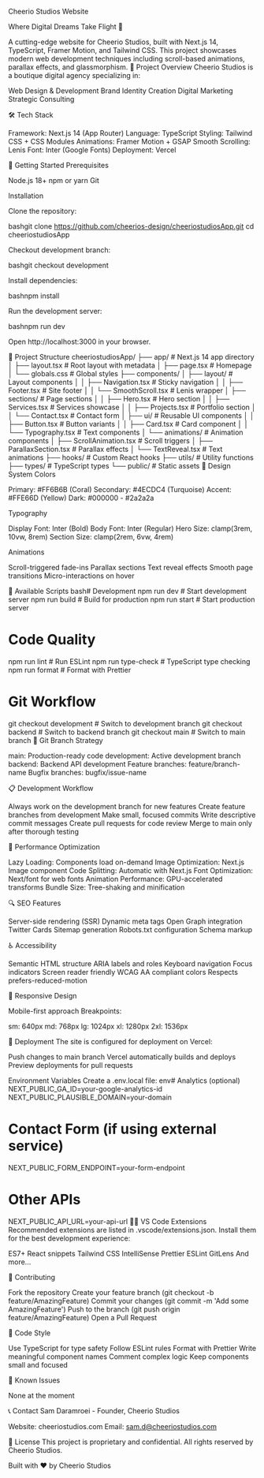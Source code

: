 Cheerio Studios Website

Where Digital Dreams Take Flight 🚀

A cutting-edge website for Cheerio Studios, built with Next.js 14, TypeScript, Framer Motion, and Tailwind CSS. This project showcases modern web development techniques including scroll-based animations, parallax effects, and glassmorphism.
🎯 Project Overview
Cheerio Studios is a boutique digital agency specializing in:

Web Design & Development
Brand Identity Creation
Digital Marketing
Strategic Consulting

🛠️ Tech Stack

Framework: Next.js 14 (App Router)
Language: TypeScript
Styling: Tailwind CSS + CSS Modules
Animations: Framer Motion + GSAP
Smooth Scrolling: Lenis
Font: Inter (Google Fonts)
Deployment: Vercel

🚀 Getting Started
Prerequisites

Node.js 18+
npm or yarn
Git

Installation

Clone the repository:

bashgit clone https://github.com/cheerios-design/cheeriostudiosApp.git
cd cheeriostudiosApp

Checkout development branch:

bashgit checkout development

Install dependencies:

bashnpm install

Run the development server:

bashnpm run dev

Open http://localhost:3000 in your browser.

📁 Project Structure
cheeriostudiosApp/
├── app/ # Next.js 14 app directory
│ ├── layout.tsx # Root layout with metadata
│ ├── page.tsx # Homepage
│ └── globals.css # Global styles
├── components/
│ ├── layout/ # Layout components
│ │ ├── Navigation.tsx # Sticky navigation
│ │ ├── Footer.tsx # Site footer
│ │ └── SmoothScroll.tsx # Lenis wrapper
│ ├── sections/ # Page sections
│ │ ├── Hero.tsx # Hero section
│ │ ├── Services.tsx # Services showcase
│ │ ├── Projects.tsx # Portfolio section
│ │ └── Contact.tsx # Contact form
│ ├── ui/ # Reusable UI components
│ │ ├── Button.tsx # Button variants
│ │ ├── Card.tsx # Card component
│ │ └── Typography.tsx # Text components
│ └── animations/ # Animation components
│ ├── ScrollAnimation.tsx # Scroll triggers
│ ├── ParallaxSection.tsx # Parallax effects
│ └── TextReveal.tsx # Text animations
├── hooks/ # Custom React hooks
├── utils/ # Utility functions
├── types/ # TypeScript types
└── public/ # Static assets
🎨 Design System
Colors

Primary: #FF6B6B (Coral)
Secondary: #4ECDC4 (Turquoise)
Accent: #FFE66D (Yellow)
Dark: #000000 - #2a2a2a

Typography

Display Font: Inter (Bold)
Body Font: Inter (Regular)
Hero Size: clamp(3rem, 10vw, 8rem)
Section Size: clamp(2rem, 6vw, 4rem)

Animations

Scroll-triggered fade-ins
Parallax sections
Text reveal effects
Smooth page transitions
Micro-interactions on hover

🔧 Available Scripts
bash# Development
npm run dev # Start development server
npm run build # Build for production
npm run start # Start production server

# Code Quality

npm run lint # Run ESLint
npm run type-check # TypeScript type checking
npm run format # Format with Prettier

# Git Workflow

git checkout development # Switch to development branch
git checkout backend # Switch to backend branch
git checkout main # Switch to main branch
🌿 Git Branch Strategy

main: Production-ready code
development: Active development branch
backend: Backend API development
Feature branches: feature/branch-name
Bugfix branches: bugfix/issue-name

📋 Development Workflow

Always work on the development branch for new features
Create feature branches from development
Make small, focused commits
Write descriptive commit messages
Create pull requests for code review
Merge to main only after thorough testing

🎯 Performance Optimization

Lazy Loading: Components load on-demand
Image Optimization: Next.js Image component
Code Splitting: Automatic with Next.js
Font Optimization: Next/font for web fonts
Animation Performance: GPU-accelerated transforms
Bundle Size: Tree-shaking and minification

🔍 SEO Features

Server-side rendering (SSR)
Dynamic meta tags
Open Graph integration
Twitter Cards
Sitemap generation
Robots.txt configuration
Schema markup

♿ Accessibility

Semantic HTML structure
ARIA labels and roles
Keyboard navigation
Focus indicators
Screen reader friendly
WCAG AA compliant colors
Respects prefers-reduced-motion

📱 Responsive Design

Mobile-first approach
Breakpoints:

sm: 640px
md: 768px
lg: 1024px
xl: 1280px
2xl: 1536px

🚀 Deployment
The site is configured for deployment on Vercel:

Push changes to main branch
Vercel automatically builds and deploys
Preview deployments for pull requests

Environment Variables
Create a .env.local file:
env# Analytics (optional)
NEXT_PUBLIC_GA_ID=your-google-analytics-id
NEXT_PUBLIC_PLAUSIBLE_DOMAIN=your-domain

# Contact Form (if using external service)

NEXT_PUBLIC_FORM_ENDPOINT=your-form-endpoint

# Other APIs

NEXT_PUBLIC_API_URL=your-api-url
👩‍💻 VS Code Extensions
Recommended extensions are listed in .vscode/extensions.json. Install them for the best development experience:

ES7+ React snippets
Tailwind CSS IntelliSense
Prettier
ESLint
GitLens
And more...

🤝 Contributing

Fork the repository
Create your feature branch (git checkout -b feature/AmazingFeature)
Commit your changes (git commit -m 'Add some AmazingFeature')
Push to the branch (git push origin feature/AmazingFeature)
Open a Pull Request

📝 Code Style

Use TypeScript for type safety
Follow ESLint rules
Format with Prettier
Write meaningful component names
Comment complex logic
Keep components small and focused

🐛 Known Issues

None at the moment

📞 Contact
Sam Daramroei - Founder, Cheerio Studios

Website: cheeriostudios.com
Email: sam.d@cheeriostudios.com

📄 License
This project is proprietary and confidential. All rights reserved by Cheerio Studios.

Built with ❤️ by Cheerio Studios
